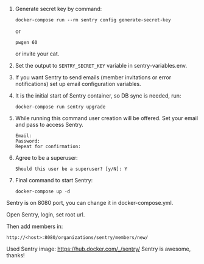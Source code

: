 1. Generate secret key by command:

    ```docker-compose run --rm sentry config generate-secret-key```

   or

    ```pwgen 60```

   or invite your cat.

1. Set the output to `SENTRY_SECRET_KEY` variable in sentry-variables.env.

1. If you want Sentry to send emails (member invitations or error notifications) set up email configuration variables.

1. It is the initial start of Sentry container, so DB sync is needed, run:

    ```docker-compose run sentry upgrade```

1. While running this command user creation will be offered. Set your email and pass to access Sentry.

    ```Would you like to create a user account now? [Y/n]:
    Email:
    Password:
    Repeat for confirmation:
    ```

1. Agree to be a superuser:

    ```Should this user be a superuser? [y/N]: Y```

1. Final command to start Sentry:

    ```docker-compose up -d```

Sentry is on 8080 port, you can change it in docker-compose.yml.

Open Sentry, login, set root url.

Then add members in:

    http://<host>:8080/organizations/sentry/members/new/

Used Sentry image:
https://hub.docker.com/_/sentry/
Sentry is awesome, thanks!
